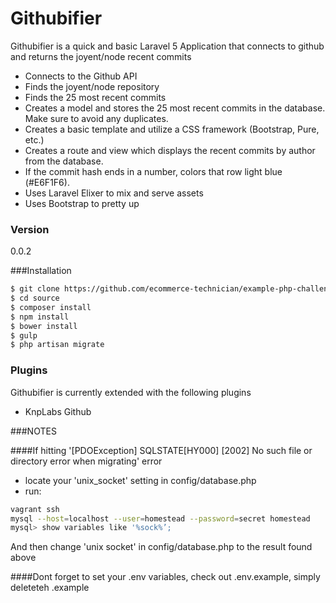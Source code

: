 # Githubifier

Githubifier is a quick and basic Laravel 5 Application that connects to github and returns the joyent/node recent commits

 - Connects to the Github API
 - Finds the joyent/node repository
 - Finds the 25 most recent commits
 - Creates a model and stores the 25 most recent commits in the database. Make sure to avoid any duplicates.
 - Creates a basic template and utilize a CSS framework (Bootstrap, Pure, etc.)
 - Creates a route and view which displays the recent commits by author from the database.
 - If the commit hash ends in a number, colors that row light blue (#E6F1F6).
 - Uses Laravel Elixer to mix and serve assets
 - Uses Bootstrap to pretty up

### Version
0.0.2

###Installation
```sh
$ git clone https://github.com/ecommerce-technician/example-php-challenge/tree/picmonic source
$ cd source
$ composer install
$ npm install
$ bower install
$ gulp
$ php artisan migrate
```

### Plugins

Githubifier is currently extended with the following plugins

* KnpLabs Github

###NOTES

####If hitting '[PDOException] SQLSTATE[HY000] [2002] No such file or directory error when migrating' error
* locate your 'unix_socket' setting in config/database.php
* run:
```sh
vagrant ssh
mysql --host=localhost --user=homestead --password=secret homestead
mysql> show variables like '%sock%’;
```

And then change 'unix socket' in config/database.php to the result found above

####Dont forget to set your .env variables, check out .env.example, simply deleteteh .example
